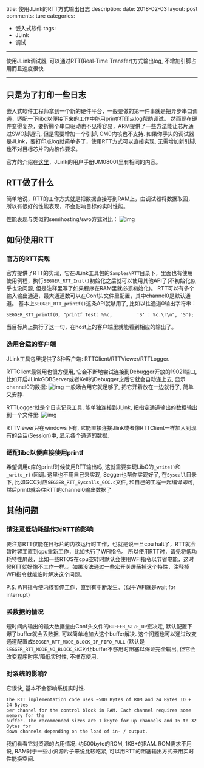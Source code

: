 title: 使用JLink的RTT方式输出日志
description: 
date: 2018-02-03
layout: post
comments: ture
categories:
- 嵌入式软件
tags: 
- JLink
- 调试
---

使用JLink调试器, 可以通过RTT(Real-Time Transfer)方式输出log, 不增加引脚占用而且速度很快.

<!--more-->

---

## 只是为了打印一些日志

嵌入式软件工程师拿到一个新的硬件平台，一般要做的第一件事就是把异步串口调通，适配一下libc以便接下来的工作中能用printf打印点log帮助调试。
然而现在硬件变得复杂，要折腾个串口驱动也不见得容易，ARM提供了一些方法能让芯片通过SWO脚通讯, 但是需要增加一个引脚, CM0内核也不支持.
如果你手头的调试器是JLink，要打印点log就简单多了，使用RTT方式可以直接实现, 无需增加新引脚, 也不对目标芯片的内核作要求。

官方的介绍在[这里](https://www.segger.com/products/debug-probes/j-link/technology/real-time-transfer/about-real-time-transfer/)，JLink的用户手册UM08001里有相同的内容。

## RTT做了什么

简单地说，RTT的工作方式就是把数据直接写到RAM上，由调试器将数据取回，所以有很好的性能表现，不会影响目标的实时性能。

性能表现与类似的semihosting/swo方式对比：
![img](/i/em_jlink_rtt/RTT_SpeedComparison.png)

## 如何使用RTT
### 官方的RTT实现
官方提供了RTT的实现，它在JLink工具包的`Samples\RTT`目录下，里面也有使用使用例程，执行`SEGGER_RTT_Init()`初始化之后就可以使用其他API了(不初始化似乎也没问题, 但是注释里写了如果程序在RAM里就必须初始化)。
RTT可以有多个输入输出通道，最大通道数可以在Conf头文件里配置，其中channel0是默认通道。
基本上`SEGGER_RTT_printf()`这条API就够用了, 比如以往通道0输出字符串：

```
SEGGER_RTT_printf(0, "printf Test: %%c,         'S' : %c.\r\n", 'S');
```

当目标片上执行了这一句，在host上的客户端里就能看到相应的输出了。

### 选用合适的客户端

JLink工具包里提供了3种客户端: RTTClient/RTTViewer/RTTLogger.

RTTClient最常用也很方便用, 它会不断地尝试连接到Debugger开放的19021端口, 比如开启JLinkGDBServer或者Keil的Debugger之后它就会自动连上去, 显示channel0的数据:
![img](/i/em_jlink_rtt/rttclient.jpg)
一般场合用它就足够了, 把它开着放在一边就行了, 简单又安静.

RTTLogger就是个日志记录工具, 能单独连接到JLink, 把指定通道输出的数据输出到一个文件里:
![img](/i/em_jlink_rtt/rttlogger.jpg)

RTTViewer只在windows下有, 它能直接连接Jlink或者像RTTClient一样加入到现有的会话(Session)中, 显示各个通道的数据.

### 适配libc以便直接使用printf
希望调用c库的printf时候使用RTT输出吗, 这就需要实现LibC的`_write()`和`_write_r()`回调.
这里也不用自己来实现, Segger也帮你实现好了, 在`Syscall`目录下, 比如GCC对应`SEGGER_RTT_Syscalls_GCC.c`文件, 和自己的工程一起编译即可, 然后printf就会往RTT的channel0输出数据了 

## 其他问题
### 请注意低功耗操作对RTT的影响
要注意RTT仅能在目标片的内核运行时工作，也就是说一旦cpu halt了，RTT就会暂时罢工直到cpu重新工作，比如执行了WFI指令。
所以使用RTT时，请先将低功耗特性屏蔽，比如一些RTOS在cpu空转时默认会使用WFI指令以节省电能，这时候RTT就好像不工作一样。。如果没法通过一些宏开关屏蔽掉这个特性，注释掉WFI指令就能临时解决这个问题。

P.S. WFI指令使内核暂停工作，直到有中断发生。（似乎WFI就是wait for interrupt）

### 丢数据的情况
短时间内输出的最大数据量由Conf头文件的`BUFFER_SIZE_UP`宏决定, 默认配置下爆了buffer就会丢数据, 可以简单地加大这个buffer解决.
这个问题也可以通过改变通道配置成`SEGGER_RTT_MODE_BLOCK_IF_FIFO_FULL` (默认是`SEGGER_RTT_MODE_NO_BLOCK_SKIP`)让buffer不够用时阻塞以保证完全输出, 但它会改变程序时序/降低实时性, 不推荐使用.

### 对系统的影响?

它很快, 基本不会影响系统实时性.

```
The RTT implementation code uses ~500 Bytes of ROM and 24 Bytes ID + 24 Bytes
per channel for the control block in RAM. Each channel requires some memory for the
buffer. The recommended sizes are 1 kByte for up channels and 16 to 32 Bytes for
down channels depending on the load of in- / output.
```
我们看看它对资源的占用情况: 约500byte的ROM, 1KB+的RAM. ROM需求不用说, RAM对于一些小资源片子来说比较吃紧, 可以用RTT的阻塞输出方式来用实时性能换空间.
